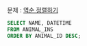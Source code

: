 문제 : [역순 정렬하기](https://school.programmers.co.kr/learn/courses/30/lessons/59035)

```sql
SELECT NAME, DATETIME
FROM ANIMAL_INS
ORDER BY ANIMAL_ID DESC;
```